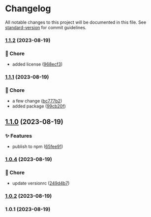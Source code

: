 # Changelog

All notable changes to this project will be documented in this file. See [standard-version](https://github.com/conventional-changelog/standard-version) for commit guidelines.

### [1.1.2](https://github.com/BIYUEHU/commitizen-demo/compare/v1.1.1...v1.1.2) (2023-08-19)


### 🚀 Chore

* added license ([968ecf3](https://github.com/BIYUEHU/commitizen-demo/commit/968ecf37d8335e0bffc41d3aefd07c0dd0b36e69))

### [1.1.1](https://github.com/BIYUEHU/commitizen-demo/compare/v1.1.0...v1.1.1) (2023-08-19)


### 🚀 Chore

* a few change ([bc777b2](https://github.com/BIYUEHU/commitizen-demo/commit/bc777b2ec60fca3d5953c984cf3d67ef86b8341d))
* added package ([99cb20f](https://github.com/BIYUEHU/commitizen-demo/commit/99cb20f56c176c02d5c47d892b4f3c9a8aee6ba3))

## [1.1.0](https://github.com/BIYUEHU/commitizen-demo/compare/v1.0.4...v1.1.0) (2023-08-19)


### ✨ Features

* publish to npm ([65fee91](https://github.com/BIYUEHU/commitizen-demo/commit/65fee91943d3a63b8425ee1900a788970e4b336b))

### [1.0.4](https://github.com/BIYUEHU/commitizen-demo/compare/v1.0.2...v1.0.4) (2023-08-19)


### 🚀 Chore

* update versionrc ([249d4b7](https://github.com/BIYUEHU/commitizen-demo/commit/249d4b773b6b5d48ad96fb0dd7124df5b2cc90a2))

### [1.0.2](https://github.com/BIYUEHU/commitizen-demo/compare/v1.0.1...v1.0.2) (2023-08-19)

### 1.0.1 (2023-08-19)

